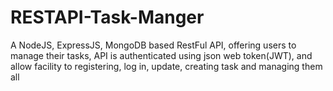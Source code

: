 # RESTAPI-Task-Manger
A NodeJS, ExpressJS, MongoDB based RestFul API, offering users to manage their tasks, API is authenticated using json web token(JWT), and allow facility to registering, log in, update, creating task and managing them all

